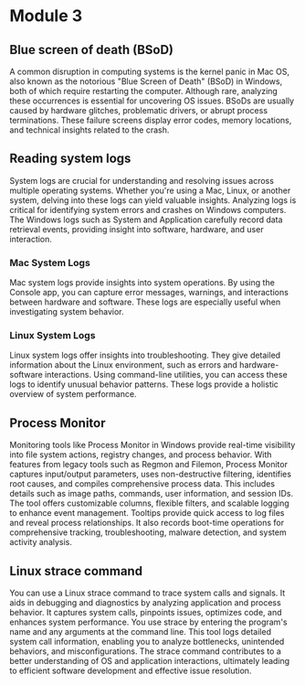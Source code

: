 # Module 3

## Blue screen of death (BSoD)

A common disruption in computing systems is the kernel panic in Mac OS, also known as the notorious "Blue Screen of Death" (BSoD) in Windows, both of which require restarting the computer. Although rare, analyzing these occurrences is essential for uncovering OS issues. BSoDs are usually caused by hardware glitches, problematic drivers, or abrupt process terminations. These failure screens display error codes, memory locations, and technical insights related to the crash.

## Reading system logs

System logs are crucial for understanding and resolving issues across multiple operating systems. Whether you're using a Mac, Linux, or another system, delving into these logs can yield valuable insights. Analyzing logs is critical for identifying system errors and crashes on Windows computers. The Windows logs such as System and Application carefully record data retrieval events, providing insight into software, hardware, and user interaction.

### Mac System Logs

Mac system logs provide insights into system operations. By using the Console app, you can capture error messages, warnings, and interactions between hardware and software. These logs are especially useful when investigating system behavior.

### Linux System Logs

Linux system logs offer insights into troubleshooting. They give detailed information about the Linux environment, such as errors and hardware-software interactions. Using command-line utilities, you can access these logs to identify unusual behavior patterns. These logs provide a holistic overview of system performance.

## Process Monitor

Monitoring tools like Process Monitor in Windows provide real-time visibility into file system actions, registry changes, and process behavior. With features from legacy tools such as Regmon and Filemon, Process Monitor captures input/output parameters, uses non-destructive filtering, identifies root causes, and compiles comprehensive process data. This includes details such as image paths, commands, user information, and session IDs. The tool offers customizable columns, flexible filters, and scalable logging to enhance event management. Tooltips provide quick access to log files and reveal process relationships. It also records boot-time operations for comprehensive tracking, troubleshooting, malware detection, and system activity analysis.

## Linux strace command

You can use a Linux strace command to trace system calls and signals. It aids in debugging and diagnostics by analyzing application and process behavior. It captures system calls, pinpoints issues, optimizes code, and enhances system performance. You use strace by entering the program's name and any arguments at the command line. This tool logs detailed system call information, enabling you to analyze bottlenecks, unintended behaviors, and misconfigurations. The strace command contributes to a better understanding of OS and application interactions, ultimately leading to efficient software development and effective issue resolution.
